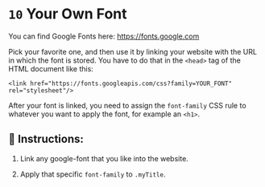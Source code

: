 # `10` Your Own Font

You can find Google Fonts here: https://fonts.google.com

Pick your favorite one, and then use it by linking your website with the URL in which the font is stored. You have to do that in the `<head>` tag of the HTML document like this:

```Plain/Text
<link href="https://fonts.googleapis.com/css?family=YOUR_FONT" rel="stylesheet"/>
```

After your font is linked, you need to assign the `font-family` CSS rule to whatever you want to apply the font, for example an `<h1>`.

## 📝 Instructions:

1. Link any google-font that you like into the website.

2. Apply that specific `font-family` to `.myTitle`.

